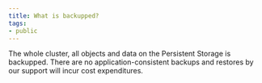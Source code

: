 ```yaml
---
title: What is backupped?
tags:
- public
---
```

The whole cluster, all objects and data on the Persistent Storage is backupped. There are no application-consistent backups and restores by our support will incur cost expenditures.
